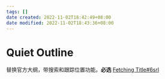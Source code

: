 ```yaml
---
tags: []
date created: 2022-11-02T18:42:49+08:00
date modified: 2022-11-02T18:43:36+08:00
---
```


# Quiet Outline

替换官方大纲，带搜索和跟踪位置功能。**必选**
[Fetching Title#6srl](https://github.com/guopenghui/obsidian-quiet-outline)
